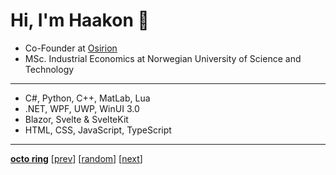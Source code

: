 # Hi, I'm Haakon 👋

* Co-Founder at [Osirion](https://osirion.company)
* MSc. Industrial Economics at Norwegian University of Science and Technology

---

* C#, Python, C++, MatLab, Lua
* .NET, WPF, UWP, WinUI 3.0
* Blazor, Svelte & SvelteKit
* HTML, CSS, JavaScript, TypeScript

<!--
[![Twitter](https://img.shields.io/twitter/follow/haakonfp?style=social)](https://twitter.com/haakonfp)
[![Linkedin](https://img.shields.io/badge/-haakonfp-blue?style=flat-square&logo=Linkedin&logoColor=white&link=https://www.linkedin.com/in/haakon-fuhre-pettersen/)](https://www.linkedin.com/in/haakon-fuhre-pettersen/)
[![GitHub](https://img.shields.io/github/followers/haakonfp?label=follow&style=social)](https://github.com/haakonfp)
-->


<!--
<img height="180em" src="https://github-readme-stats.vercel.app/api?username=haakonfp&show_icons=true&hide_border=true&&count_private=true&include_all_commits=true" />
-->

---

[**octo ring**](https://octo-ring.com/)
[[prev](https://octo-ring.com/p/haakonfp/prev)]  [[random](https://octo-ring.com/p/haakonfp/random)]  [[next](https://octo-ring.com/p/haakonfp/next)]
